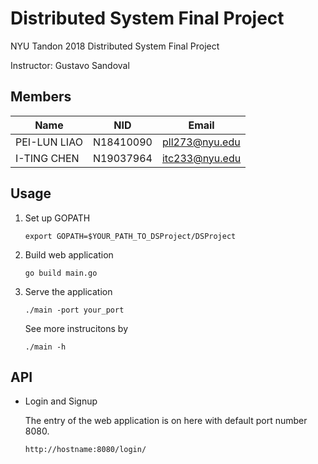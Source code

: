 # Distributed System Final Project
NYU Tandon 2018 Distributed System Final Project

Instructor: Gustavo Sandoval

## Members
Name | NID | Email
--- | --- | ---
PEI-LUN LIAO | N18410090 | pll273@nyu.edu
I-TING CHEN | N19037964 | itc233@nyu.edu

## Usage
1. Set up GOPATH

    `export GOPATH=$YOUR_PATH_TO_DSProject/DSProject`

1. Build web application

    `go build main.go`

1. Serve the application

    `./main -port your_port`

    See more instrucitons by
  
    `./main -h`

## API
* Login and Signup

    The entry of the web application is on here with default port number 8080.
    
    `http://hostname:8080/login/`
